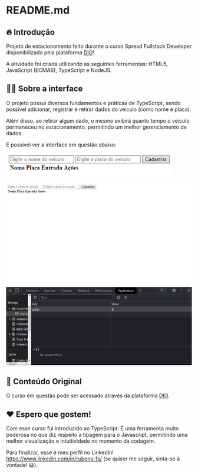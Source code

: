 # README.md

## 🔥 Introdução

Projeto de estacionamento feito durante o curso Spread Fullstack Developer disponibilizado pela plataforma [DIO](https://www.dio.me)!

A atividade foi criada utilizando as seguintes ferramentas: HTML5, JavaScript (ECMA6), TypeScript e NodeJS.

## 👨‍💻 Sobre a interface

O projeto possui diversos fundamentos e práticas de TypeScript, sendo possível adicionar, registrar e retirar dados do veículo (como nome e placa).

Além disso, ao retirar algum dado, o mesmo exibirá quanto tempo o veículo permaneceu no estacionamento, permitindo um melhor gerenciamento de dados.

É possível ver a interface em questão abaixo:

![Main](/src/public/images/Main.png)

![Demo](/src/public/images/Demo.gif)

## 📌 Conteúdo Original

O curso em questão pode ser acessado através da plataforma [DIO](https://www.dio.me).

## ❤️ Espero que gostem!

Com esse curso fui introduzido ao TypeScript: É uma ferramenta muito poderosa no que diz respeito a tipagem para o Javascript, permitindo uma melhor visualização e intuitividade no momento da codagem.

Para finalizar, esse é meu perfil no LinkedIn! https://www.linkedin.com/in/rubens-fs/ (se quiser me seguir, sinta-se à vontade! 😃).